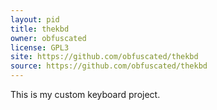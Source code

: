 ```yaml
---
layout: pid
title: thekbd
owner: obfuscated
license: GPL3
site: https://github.com/obfuscated/thekbd
source: https://github.com/obfuscated/thekbd
---
```

This is my custom keyboard project. 
